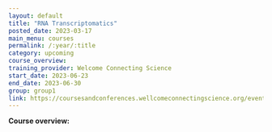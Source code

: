```yaml
---
layout: default
title: "RNA Transcriptomatics"
posted_date: 2023-03-17
main_menu: courses
permalink: /:year/:title
category: upcoming
course_overview: 
training_provider: Welcome Connecting Science
start_date: 2023-06-23
end_date: 2023-06-30
group: group1
link: https://coursesandconferences.wellcomeconnectingscience.org/event/rna-transcriptomics-20230623/
---
```

  
<!-- ### SARS-CoV-2 NGS bioinformatics course 2021 -->

<p align="left"><b >Course overview:</b></p>



